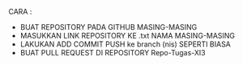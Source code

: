 CARA :

- BUAT REPOSITORY PADA GITHUB MASING-MASING
- MASUKKAN LINK REPOSITORY KE .txt NAMA MASING-MASING
- LAKUKAN ADD COMMIT PUSH ke branch (nis) SEPERTI BIASA
- BUAT PULL REQUEST DI REPOSITORY Repo-Tugas-XI3
